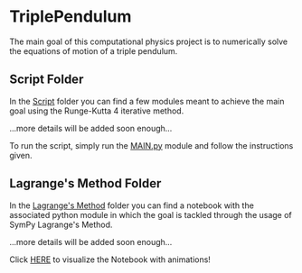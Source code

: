 # TriplePendulum

The main goal of this computational physics project is to numerically solve the equations of motion of a triple pendulum.

## Script Folder

In the [Script](./Script/) folder you can find a few modules meant to achieve the main goal using the Runge-Kutta 4 iterative method. 

...more details will be added soon enough...

To run the script, simply run the [MAIN.py](./Script/MAIN.py) module and follow the instructions given.

## Lagrange's Method Folder

In the [Lagrange's Method](./LagrangesMethod/) folder you can find a notebook with the associated python module in which the goal is tackled through the usage of SymPy Lagrange's Method.

...more details will be added soon enough...

Click [HERE](https://nbviewer.jupyter.org/github/niklai99/TriplePendulum/blob/master/LagrangesMethod/TriplePendulum_Notebook.ipynb) to visualize the Notebook with animations!
